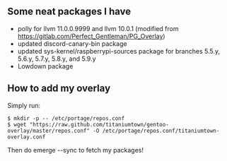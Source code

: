 ## Some neat packages I have
- polly for llvm 11.0.0.9999 and llvm 10.0.1 (modified from https://gitlab.com/Perfect_Gentleman/PG_Overlay)
- updated discord-canary-bin package
- updated sys-kernel/raspberrypi-sources package for branches 5.5.y, 5.6.y, 5.7.y, 5.8.y, and 5.9.y
- Lowdown package

## How to add my overlay
Simply run:
```
$ mkdir -p -- /etc/portage/repos.conf
$ wget "https://raw.github.com/titaniumtown/gentoo-overlay/master/repos.conf" -O /etc/portage/repos.conf/titaniumtown-overlay.conf
```
Then do emerge --sync to fetch my packages!
